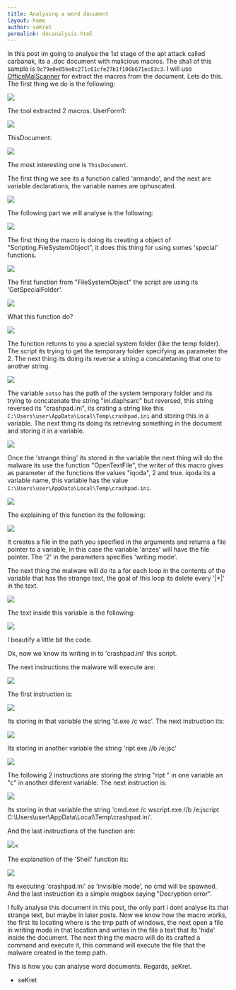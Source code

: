```yaml
---
title: Analysing a word document
layout: home
author: seKret
permalink: docanalysis.html
---
```


In this post im going to analyse the 1st stage of the apt attack called carbanak, its a .doc document with malicious macros.
The sha1 of this sample is `9c79e0e85be8c271c61cfe27b1f106b671ec83c3`.
I will use [OfficeMalScanner](http://www.reconstructer.org/code/OfficeMalScanner.zip) for extract the macros from the document.
Lets do this.
The first thing we do is the following:

![](https://i.imgur.com/nhCuvgm.png)

The tool extracted 2 macros.
UserForm1:

![](https://i.imgur.com/uWCI90O.png)


ThisDocument:

![](https://i.imgur.com/A2tS9tj.png)

The most interesting one is `ThisDocument`.

The first thing we see its a function called 'armando', and the next are variable declarations, the variable names are ophuscated.

![](https://i.imgur.com/Wcuw3kf.png)

The following part we will analyse is the following:

![](https://i.imgur.com/6ALgal6.png)

The first thing the macro is doing its creating a object of "Scripting.FileSystemObject", it does this thing for using somes 'special' functions.

![](https://i.imgur.com/94bKIDJ.png)

The first function from "FileSystemObject" the script are using its 'GetSpecialFolder'.

![](https://i.imgur.com/P2EaO4U.png)

What this function do?

![](https://i.imgur.com/EloO1sM.png)

The function returns to you  a special system folder (like the temp folder).
The script its trying to get the temporary folder specifying as parameter the 2.
The next thing its doing its reverse a string a concatetaning that one to another string.

![](https://i.imgur.com/7bEdxlV.png)

The variable `xotso` has the path of the system temporary folder and its trying to concatenate the string "ini.daphsarc" but reversed, this string reversed its "crashpad.ini", its crating a string like this `C:\Users\user\AppData\Local\Temp\crashpad.ini` and storing this in a variable.
The next thing its doing its retrieving something in the document and storing it in a variable.

![](https://i.imgur.com/91TKjqz.png)

Once the 'strange thing' its stored in the variable the next thing will do the malware its use the function "OpenTextFile", the writer of this macro gives as parameter of the functions the values "iqoda", 2 and true. iqoda its a variable name, this variable has the value `C:\Users\user\AppData\Local\Temp\crashpad.ini`.

![](https://i.imgur.com/blBsEBP.png)

The explaining of this function its the following:

![](https://i.imgur.com/TZT9lQ8.png)

It creates a file in the path you specified in the arguments and returns a file pointer to a variable, in this case the variable 'anzes' will have the file pointer. The '2' in the parameters specifies 'writing mode'.

The next thing the malware will do its a for each loop in the contents of the variable that has the strange text, the goal of this loop its delete every '|*|' in the text.

![](https://i.imgur.com/L1HePKh.png)

The text inside this variable is the following:

![](https://i.imgur.com/VrPWZeI.png)

I beautify a little bit the code.

Ok, now we know its writing in to 'crashpad.ini' this script.

The next instructions the malware will execute are: 

![](https://i.imgur.com/n17yP8o.png)

The first instruction is:

![](https://i.imgur.com/iKKhx7R.png)

Its storing in that variable the string 'd.exe /c wsc'.
The next instruction its:

![](https://i.imgur.com/VMiW2Y2.png)

Its storing in another variable the string 'ript.exe //b /e:jsc'

![](https://i.imgur.com/L9MpMqP.png)

The following 2 instructions are storing the string "ript " in one variable an "c" in another diferent variable.
The next instruction is:

![](https://i.imgur.com/VGKWIpl.png)

Its storing in that variable the string 'cmd.exe /c wscript.exe //b /e:jscript C:\Users\user\AppData\Local\Temp\crashpad.ini'.

And the last instructions of the function are:

![](https://i.imgur.com/xitWXdB.png)<

The explanation of the 'Shell' function its:

![](https://i.imgur.com/F0cocRz.png)

Its executing 'crashpad.ini' as 'invisible mode', no cmd will be spawned.
And the last instruction its a simple msgbox saying "Decryption error".

I fully analyse this document in this post, the only part i dont analyse its that strange text, but maybe in later posts.
Now we know how the macro works, the first its locating where is the tmp path of windows, the next open a file in writing mode in that location and writes in the file a text that its 'hide' inside the document. The next thing the macro will do its crafted a command and execute it, this command will execute the file that the malware created in the temp path.

This is how you can analyse word documents.
Regards, seKret.

- seKret